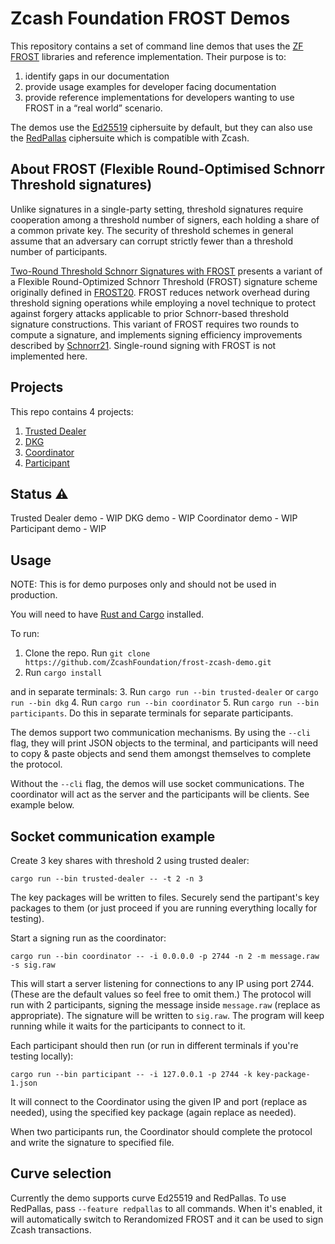 # Zcash Foundation FROST Demos

This repository contains a set of command line demos that uses the [ZF
FROST](https://frost.zfnd.org/) libraries and reference implementation. Their
purpose is to:

1. identify gaps in our documentation
2. provide usage examples for developer facing documentation
3. provide reference implementations for developers wanting to use FROST in a “real world” scenario.

The demos use the [Ed25519](https://crates.io/crates/frost-ed25519) ciphersuite
by default, but they can also use the
[RedPallas](https://github.com/ZcashFoundation/reddsa/) ciphersuite which is
compatible with Zcash.

## About FROST (Flexible Round-Optimised Schnorr Threshold signatures)

Unlike signatures in a single-party setting, threshold signatures require cooperation among a threshold number of signers, each holding a share of a common private key. The security of threshold
schemes in general assume that an adversary can corrupt strictly fewer than a threshold number of participants.

[Two-Round Threshold Schnorr Signatures with FROST](https://datatracker.ietf.org/doc/draft-irtf-cfrg-frost/) presents a variant of a Flexible Round-Optimized Schnorr Threshold (FROST) signature scheme originally defined in [FROST20](https://eprint.iacr.org/2020/852.pdf). FROST reduces network overhead during threshold
signing operations while employing a novel technique to protect against forgery attacks applicable to prior Schnorr-based threshold signature constructions. This variant of FROST requires two rounds to compute a signature, and implements signing efficiency improvements described by [Schnorr21](https://eprint.iacr.org/2021/1375.pdf). Single-round signing with FROST is not implemented here.

## Projects

This repo contains 4 projects:

1. [Trusted Dealer](https://github.com/ZcashFoundation/frost-zcash-demo/tree/main/trusted-dealer)
2. [DKG](https://github.com/ZcashFoundation/frost-zcash-demo/tree/main/dkg)
3. [Coordinator](https://github.com/ZcashFoundation/frost-zcash-demo/tree/main/coordinator)
4. [Participant](https://github.com/ZcashFoundation/frost-zcash-demo/tree/main/participant)

## Status ⚠

Trusted Dealer demo - WIP
DKG demo - WIP
Coordinator demo - WIP
Participant demo - WIP

## Usage

NOTE: This is for demo purposes only and should not be used in production.

You will need to have [Rust and Cargo](https://doc.rust-lang.org/cargo/getting-started/installation.html) installed.

To run:
1. Clone the repo. Run `git clone https://github.com/ZcashFoundation/frost-zcash-demo.git`
2. Run `cargo install`

and in separate terminals:
3. Run `cargo run --bin trusted-dealer` or `cargo run --bin dkg`
4. Run `cargo run --bin coordinator`
5. Run `cargo run --bin participants`. Do this in separate terminals for separate participants.

The demos support two communication mechanisms. By using the `--cli` flag, they
will print JSON objects to the terminal, and participants will need to copy &
paste objects and send them amongst themselves to complete the protocol.

Without the `--cli` flag, the demos will use socket communications. The
coordinator will act as the server and the participants will be clients. See
example below.

## Socket communication example

Create 3 key shares with threshold 2 using trusted dealer:

```
cargo run --bin trusted-dealer -- -t 2 -n 3
```

The key packages will be written to files. Securely send the partipant's key
packages to them (or just proceed if you are running everything locally for
testing).

Start a signing run as the coordinator:

```
cargo run --bin coordinator -- -i 0.0.0.0 -p 2744 -n 2 -m message.raw -s sig.raw
```

This will start a server listening for connections to any IP using port 2744.
(These are the default values so feel free to omit them.) The protocol will run
with 2 participants, signing the message inside `message.raw` (replace as
appropriate). The signature will be written to `sig.raw`. The program will keep
running while it waits for the participants to connect to it.

Each participant should then run (or run in different terminals if you're
testing locally):

```
cargo run --bin participant -- -i 127.0.0.1 -p 2744 -k key-package-1.json
```

It will connect to the Coordinator using the given IP and port (replace as
needed), using the specified key package (again replace as needed).

When two participants run, the Coordinator should complete the protocol and
write the signature to specified file.


## Curve selection

Currently the demo supports curve Ed25519 and RedPallas. To use RedPallas, pass
`--feature redpallas` to all commands. When it's enabled, it will automatically
switch to Rerandomized FROST and it can be used to sign Zcash transactions.
